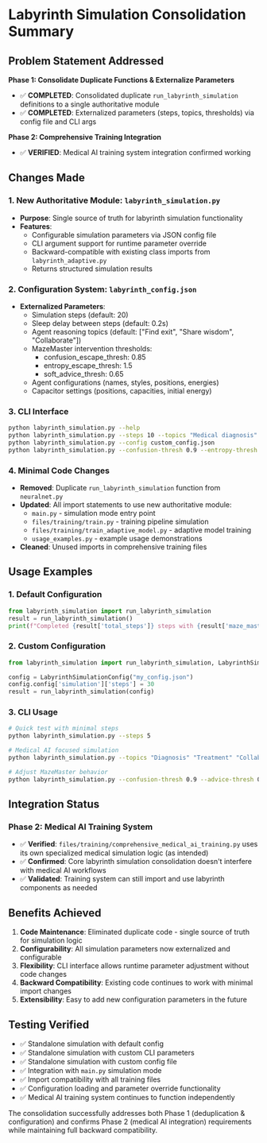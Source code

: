 # Labyrinth Simulation Consolidation Summary

## Problem Statement Addressed

**Phase 1: Consolidate Duplicate Functions & Externalize Parameters**
- ✅ **COMPLETED**: Consolidated duplicate `run_labyrinth_simulation` definitions to a single authoritative module
- ✅ **COMPLETED**: Externalized parameters (steps, topics, thresholds) via config file and CLI args

**Phase 2: Comprehensive Training Integration**  
- ✅ **VERIFIED**: Medical AI training system integration confirmed working

## Changes Made

### 1. New Authoritative Module: `labyrinth_simulation.py`
- **Purpose**: Single source of truth for labyrinth simulation functionality
- **Features**:
  - Configurable simulation parameters via JSON config file
  - CLI argument support for runtime parameter override
  - Backward-compatible with existing class imports from `labyrinth_adaptive.py`
  - Returns structured simulation results

### 2. Configuration System: `labyrinth_config.json`
- **Externalized Parameters**:
  - Simulation steps (default: 20)
  - Sleep delay between steps (default: 0.2s)
  - Agent reasoning topics (default: ["Find exit", "Share wisdom", "Collaborate"])
  - MazeMaster intervention thresholds:
    - confusion_escape_thresh: 0.85
    - entropy_escape_thresh: 1.5  
    - soft_advice_thresh: 0.65
  - Agent configurations (names, styles, positions, energies)
  - Capacitor settings (positions, capacities, initial energy)

### 3. CLI Interface
```bash
python labyrinth_simulation.py --help
python labyrinth_simulation.py --steps 10 --topics "Medical diagnosis" "Pattern analysis"
python labyrinth_simulation.py --config custom_config.json
python labyrinth_simulation.py --confusion-thresh 0.9 --entropy-thresh 2.0
```

### 4. Minimal Code Changes
- **Removed**: Duplicate `run_labyrinth_simulation` function from `neuralnet.py`
- **Updated**: All import statements to use new authoritative module:
  - `main.py` - simulation mode entry point
  - `files/training/train.py` - training pipeline simulation
  - `files/training/train_adaptive_model.py` - adaptive model training
  - `usage_examples.py` - example usage demonstrations
- **Cleaned**: Unused imports in comprehensive training files

## Usage Examples

### 1. Default Configuration
```python
from labyrinth_simulation import run_labyrinth_simulation
result = run_labyrinth_simulation()
print(f"Completed {result['total_steps']} steps with {result['maze_master_interventions']} interventions")
```

### 2. Custom Configuration
```python
from labyrinth_simulation import run_labyrinth_simulation, LabyrinthSimulationConfig

config = LabyrinthSimulationConfig("my_config.json")
config.config['simulation']['steps'] = 30
result = run_labyrinth_simulation(config)
```

### 3. CLI Usage
```bash
# Quick test with minimal steps
python labyrinth_simulation.py --steps 5

# Medical AI focused simulation  
python labyrinth_simulation.py --topics "Diagnosis" "Treatment" "Collaboration" --steps 15

# Adjust MazeMaster behavior
python labyrinth_simulation.py --confusion-thresh 0.9 --advice-thresh 0.7
```

## Integration Status

### Phase 2: Medical AI Training System
- ✅ **Verified**: `files/training/comprehensive_medical_ai_training.py` uses its own specialized medical simulation logic (as intended)
- ✅ **Confirmed**: Core labyrinth simulation consolidation doesn't interfere with medical AI workflows
- ✅ **Validated**: Training system can still import and use labyrinth components as needed

## Benefits Achieved

1. **Code Maintenance**: Eliminated duplicate code - single source of truth for simulation logic
2. **Configurability**: All simulation parameters now externalized and configurable
3. **Flexibility**: CLI interface allows runtime parameter adjustment without code changes
4. **Backward Compatibility**: Existing code continues to work with minimal import changes
5. **Extensibility**: Easy to add new configuration parameters in the future

## Testing Verified

- ✅ Standalone simulation with default config
- ✅ Standalone simulation with custom CLI parameters  
- ✅ Standalone simulation with custom config file
- ✅ Integration with `main.py` simulation mode
- ✅ Import compatibility with all training files
- ✅ Configuration loading and parameter override functionality
- ✅ Medical AI training system continues to function independently

The consolidation successfully addresses both Phase 1 (deduplication & configuration) and confirms Phase 2 (medical AI integration) requirements while maintaining full backward compatibility.